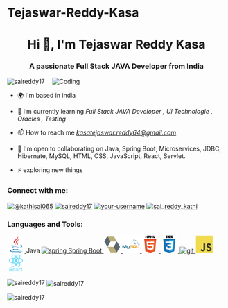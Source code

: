 # Tejaswar-Reddy-Kasa

<h1 align="center">Hi 👋, I'm Tejaswar Reddy Kasa</h1>
<h3 align="center">A passionate Full Stack JAVA Developer from India</h3>
<img align="right" alt="Coding" width="400" src="https://cdn.dribbble.com/users/1162077/screenshots/3848914/programmer.gif">

<p align="left"> <img src="https://komarev.com/ghpvc/?username=saireddy17&label=Profile%20views&color=0e75b6&style=flat" alt="saireddy17" /> </p>

- 🌍  I'm based in india

- 🌱 I’m currently learning *Full Stack JAVA Developer , UI Technologie , Oracles , Testing*

- 📫 How to reach me *kasatejaswar.reddy64@gmail.com*
  
- 🤝  I'm open to collaborating on Java, Spring Boot, Microservices, JDBC, Hibernate, MySQL, HTML, CSS, JavaScript, React, Servlet.
  
- ⚡  exploring new things

<h3 align="left">Connect with me:</h3>
<p align="left">
<a href="https://x.com/tejaswar_reddy_" target="blank"><img align="center" src="https://raw.githubusercontent.com/rahuldkjain/github-profile-readme-generator/master/src/images/icons/Social/twitter.svg" alt="@kathisai065" height="30" width="40" /></a>
<a href="http://www.linkedin.com/in/kasatejaswarreddy" target="blank"><img align="center" src="https://raw.githubusercontent.com/rahuldkjain/github-profile-readme-generator/master/src/images/icons/Social/linked-in-alt.svg" alt="saireddy17" height="30" width="40" /></a>
<a href="https://github.com/kasatejaswarreddy0512" target="blank"><img align="center" src="https://raw.githubusercontent.com/rahuldkjain/github-profile-readme-generator/master/src/images/icons/Social/github.svg" alt="your-username" height="30" width="40" /></a>
<a href="https://www.instagram.com/kasa_reddy_0512/" target="blank"><img align="center" src="https://raw.githubusercontent.com/rahuldkjain/github-profile-readme-generator/master/src/images/icons/Social/instagram.svg" alt="sai_reddy_kathi" height="30" width="40" /></a>
</p>

<h3 align="left">Languages and Tools:</h3>
<p align="left"> 
    <a href="https://www.java.com" target="_blank" rel="noreferrer"> 
    <img src="https://raw.githubusercontent.com/devicons/devicon/master/icons/java/java-original.svg" alt="java" width="40" height="40"/>
  </a>    <span>Java</span>
  
   <a href="https://spring.io/" target="_blank" rel="noreferrer"> 
    <img src="https://www.vectorlogo.zone/logos/springio/springio-icon.svg" alt="spring" width="40" height="40"/> 
     Spring Boot
  </a> 
  <a href="https://hibernate.org/" target="_blank" rel="noreferrer"> 
  <img src="https://raw.githubusercontent.com/devicons/devicon/master/icons/hibernate/hibernate-original.svg" alt="hibernate" width="40" height="40"/> 
</a>
  <a href="https://www.mysql.com/" target="_blank" rel="noreferrer"> 
    <img src="https://raw.githubusercontent.com/devicons/devicon/master/icons/mysql/mysql-original-wordmark.svg" alt="mysql" width="40" height="40"/> 
  </a>
  <a href="https://www.w3.org/html/" target="_blank" rel="noreferrer"> 
    <img src="https://raw.githubusercontent.com/devicons/devicon/master/icons/html5/html5-original-wordmark.svg" alt="html5" width="40" height="40"/> 
  </a> 
  <a href="https://www.w3schools.com/css/" target="_blank" rel="noreferrer"> 
    <img src="https://raw.githubusercontent.com/devicons/devicon/master/icons/css3/css3-original-wordmark.svg" alt="css3" width="40" height="40"/> 
   </a> 
  <a href="https://git-scm.com/" target="_blank" rel="noreferrer"> 
    <img src="https://www.vectorlogo.zone/logos/git-scm/git-scm-icon.svg" alt="git" width="40" height="40"/> 
  </a> 
  <a href="https://developer.mozilla.org/en-US/docs/Web/JavaScript" target="_blank" rel="noreferrer"> 
    <img src="https://raw.githubusercontent.com/devicons/devicon/master/icons/javascript/javascript-original.svg" alt="javascript" width="40" height="40"/> 
  </a>
  <a href="https://reactjs.org/" target="_blank" rel="noreferrer"> 
  <img src="https://raw.githubusercontent.com/devicons/devicon/master/icons/react/react-original-wordmark.svg" alt="react" width="40" height="40"/> 
</a>

   
  
 
</p>



<p><img align="left" src="https://github-readme-stats.vercel.app/api/top-langs?username=saireddy17&show_icons=true&locale=en&layout=compact" alt="saireddy17" /></p>

<p>&nbsp;<img align="center" src="https://github-readme-stats.vercel.app/api?username=saireddy17&show_icons=true&locale=en" alt="saireddy17" /></p>

<p><img align="center" src="https://github-readme-streak-stats.herokuapp.com/?user=saireddy17&" alt="saireddy17" /></p>
